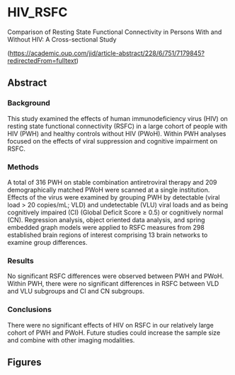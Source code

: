 # HIV_RSFC
Comparison of Resting State Functional Connectivity in Persons With and Without HIV: A Cross-sectional Study

(https://academic.oup.com/jid/article-abstract/228/6/751/7179845?redirectedFrom=fulltext)

## Abstract

### Background

This study examined the effects of human immunodeficiency virus (HIV) on resting state functional connectivity (RSFC) in a large cohort of people with HIV (PWH) and healthy controls without HIV (PWoH). Within PWH analyses focused on the effects of viral suppression and cognitive impairment on RSFC.

### Methods

A total of 316 PWH on stable combination antiretroviral therapy and 209 demographically matched PWoH were scanned at a single institution. Effects of the virus were examined by grouping PWH by detectable (viral load > 20 copies/mL; VLD) and undetectable (VLU) viral loads and as being cognitively impaired (CI) (Global Deficit Score ≥ 0.5) or cognitively normal (CN). Regression analysis, object oriented data analysis, and spring embedded graph models were applied to RSFC measures from 298 established brain regions of interest comprising 13 brain networks to examine group differences.

### Results

No significant RSFC differences were observed between PWH and PWoH. Within PWH, there were no significant differences in RSFC between VLD and VLU subgroups and CI and CN subgroups.

### Conclusions

There were no significant effects of HIV on RSFC in our relatively large cohort of PWH and PWoH. Future studies could increase the sample size and combine with other imaging modalities.

## Figures


